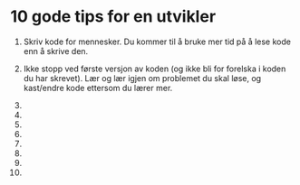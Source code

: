 # 10 gode tips for en utvikler

1. Skriv kode for mennesker. Du kommer til å bruke mer tid på å lese kode enn å skrive den.

2. Ikke stopp ved første versjon av koden (og ikke bli for forelska i koden du har skrevet). Lær og lær igjen om problemet du skal løse, og kast/endre kode ettersom du lærer mer. 

3.

4.

5.

6.

7.

8.

9.

10.
